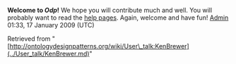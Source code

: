 __Welcome to _Odp_!__ We hope you will contribute much and well. 
You will probably want to read the [help pages](http://ontologydesignpatterns.org/wiki/Help:Contents "Help:Contents"). Again, welcome and have fun! [Admin](http://ontologydesignpatterns.org/wiki/index.php?title=User:Admin&action=edit&redlink=1 "User:Admin (not yet written)") 01:33, 17 January 2009 (UTC)





Retrieved from "[http://ontologydesignpatterns.org/wiki/User\_talk:KenBrewer](../User_talk/KenBrewer.md)"